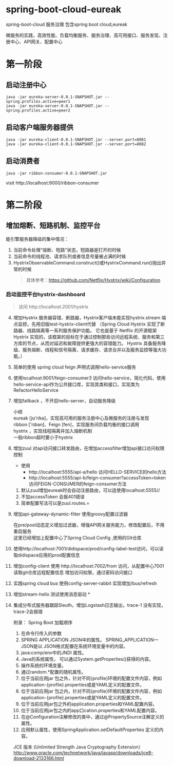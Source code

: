 # spring-boot-cloud-eureak
spring-boot-cloud    服务治理 包含spring boot cloud,eureak

微服务的实践，高效性能、负载均衡服务、服务治理、高可用接口、服务发现、注册中心、API网关、配置中心

# 第一阶段
## 启动注册中心
```
java -jar eureka-server-0.0.1-SNAPSHOT.jar --spring.profiles.active=peer1
java -jar eureka-server-0.0.1-SNAPSHOT.jar --spring.profiles.active=peer2
```

## 启动客户端服务器提供
```
java -jar eureka-client-0.0.1-SNAPSHOT.jar --server.port=8081
java -jar eureka-client-0.0.1-SNAPSHOT.jar --server.port=8082
```

## 启动消费者
```
java -jar ribbon-consumer-0.0.1-SNAPSHOT.jar
```

visit http://localhost:9000/ribbon-consumer


# 第二阶段

## 增加熔断、短路机制、监控平台

能引擎服务器降级的集中情况：
1. 当前命令处理“熔断、短路”状态，短路器是打开的时候
2. 当前命令的线程池、请求队列或者信息号量被占满的时候
3. HystrixObservableCommand.construct()或HystrixCommand.run()抛出异常的时候  
   > 具体参考：https://github.com/Netflix/Hystrix/wiki/Configuration

### 启动监控平台hystrix-dashboard 

   > 访问 http://localhost:2001/hystrix

4. 增加Hystrix 服务器容错、断路器，Hystrix客户端未能实现hystrix.stream 端点监控，先用旧版test-hystrix-client代替
（Spring Cloud Hystrix 实现了断路器、线路隔离等一系列服务保护功能。
它也是基于 Netflix 的开源框架 Hystrix 实现的，该框架的目标在于通过控制那些访问远程系统、服务和第三方库的节点，从而对延迟和故障提供更强大的容错能力。
Hystrix 具备服务降级、服务熔断、线程和信号隔离、请求缓存、请求合并以及服务监控等强大功能。）  

5. 简单的使用 spring cloud feign 声明式调用hello-service服务   

6. 使用localhost:9001/feign-consumer3 访问hello-service，简化代码，使用hello-service-api作为公共接口库，实现其类和接口，实现类为RefactorHelloService  


7. 增加fallback ，不开启hello-server，自动服务降级  

     小结  
        eureak [jʊ'rikə]，实现高可用的服务注册中心及微服务的注册与发现  
        ribbon  ['rɪbən]、Feign  [fen]，实现服务间负载均衡的接口调用   
        hystrix ，实现线程隔离并加入熔断机制   
        一般ribbon超时要小于hystrix

9. 增加zuul 对api访问接口转发路由，在增加accessfilter增加api接口访问权限控制     

   * 使用  
        * http://localhost:5555/api-a/hello 访问HELLO-SERVICE的hello方法  
        * http://localhost:5555/api-b/feign-consumer?accessToken=token 访问FEIGN-CONSUMER的feign-consumer方法 
         
   1. 默认zuul增加eureak时会自动注册路由，可以适使用localhost:5555/<service-name>/<function-name>  
   2. 不加accessToken 会报401错误  
   3. 简单配置写法可以是zuul.routes.<serviceId>=<path>  
   
 10. 增加api-gateway-dynamic-filter 使用groovy配置过滤器   
       
       在pre/post动态定义增加过滤器，增强API网关服务能力，修改配置后，不用重启服务  
       这里已经增加上配置中心了Spring Cloud Config ,使用的Git仓库
       
 11. 使用http://localhost:7001/didispace/prod/config-label-test访问，可以读取didispace应用的prod配置信息 
 
 12. 增加config-client 使用 http://localhost:7002/from 访问，从配置中心7001读取git仓库远程配置信息
      增加访问权限，通过密码访问接口
 
 13. 实践spring cloud bus 使用config-server-rabbit 实现增加/bus/refresh 
 
 14. 增加stream-hello 测试使用消息驱动 *
 
 15. 集成分布式服务器跟踪Sleuth，增加Logstash日志输出，trace-1 没有实现，trace-2会报错
 
 
 
 
         
         
      附录：
        Spring Boot 加载顺序  
        1. 在命令行传入的参数  
        2. SPRING APPLICATION JSON中的属性。 SPRING_APPLICATION—JSON是以 JSON格式配置在系统环境变量中的内容。   
        3. java:comp/env中的JNDI 属性。   
        4. Java的系统属性， 可以通过System.getProperties()获得的内容。   
        5. 操作系统的环境变量。   
        6. 通过random.*配置的随机属性。  
        7. 位于当前应用jar 包之外，针对不同{profile}环境的配置文件内容，例如 application-{profile}.properties或是YAML定义的配置文件。   
        8. 位于当前应用jar 包之内，针对不同{profile}环境的配置文件内容，例如 application-{profile}.properties或是YAML定义的配置文件。   
        9. 位于当前应用jar包之外的application.properties和YAML配置内容。   
        10. 位于当前应用jar包之内的app口cation.properties和YAML配置内容。   
        11. 在@Configuration注解修改的类中，通过@PropertySource注解定义的属性。   
        12. 应用默认属性，使用SpringApplication.setDefaultProperties 定义的内容。   
     
      JCE 版本 (Unlimited Strength Java Cryptography Extension）
       http://www.oracle.com/technetwork/java/javase/downloads/jce8-download-2133166.html
 
 